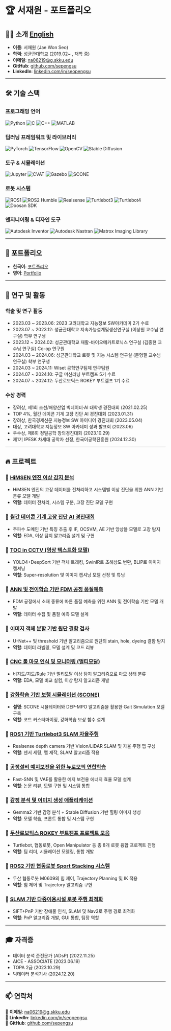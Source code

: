 # 🏆 서재원 - 포트폴리오

## 👨‍💻 소개 [**English**](https://github.com/sepengsu/sepengsu/blob/main/README_eng.md)

- **이름**: 서재원 (Jae Won Seo)  
- **학력**: 성균관대학교 (2019.02~ , 재학 중)  
- **이메일**: na06219@g.skku.edu  
- **GitHub**: [github.com/sepengsu](https://github.com/sepengsu)  
- **LinkedIn**: [linkedin.com/in/seopengsu](https://www.linkedin.com/in/seopengsu/)

---

## 🛠️ 기술 스택

### **프로그래밍 언어**
![Python](https://img.shields.io/badge/Python-3776AB?style=for-the-badge&logo=python&logoColor=white)
![C](https://img.shields.io/badge/-C-A8B9CC?style=for-the-badge&logo=c&logoColor=white)
![C++](https://img.shields.io/badge/C++-00599C?style=for-the-badge&logo=c%2B%2B&logoColor=white)
![MATLAB](https://img.shields.io/badge/-MATLAB-0076A8?style=for-the-badge&logo=matlab&logoColor=white)

### **딥러닝 프레임워크 및 라이브러리**
![PyTorch](https://img.shields.io/badge/PyTorch-EE4C2C?style=for-the-badge&logo=pytorch&logoColor=white)
![TensorFlow](https://img.shields.io/badge/TensorFlow-FF6F00?style=for-the-badge&logo=tensorflow&logoColor=white)
![OpenCV](https://img.shields.io/badge/OpenCV-27338e?style=for-the-badge&logo=opencv&logoColor=white)
![Stable Diffusion](https://img.shields.io/badge/Stable_Diffusion-000000?style=for-the-badge&logo=artstation&logoColor=white)

### **도구 & 시뮬레이션**
![Jupyter](https://img.shields.io/badge/Jupyter-F37626.svg?&style=for-the-badge&logo=Jupyter&logoColor=white)
![CVAT](https://img.shields.io/badge/CVAT-000000?style=for-the-badge)
![Gazebo](https://img.shields.io/badge/Gazebo-E67100?style=for-the-badge)
![SCONE](https://img.shields.io/badge/SCONE-222222?style=for-the-badge)

### **로봇 시스템**
![ROS1](https://img.shields.io/badge/ROS1-22314E?style=for-the-badge&logo=ros&logoColor=white)
![ROS2 Humble](https://img.shields.io/badge/ROS2_Humble-0D47A1?style=for-the-badge)
![Realsense](https://img.shields.io/badge/Realsense-0071C5?style=for-the-badge)
![Turtlebot3](https://img.shields.io/badge/Turtlebot3-00ADEF?style=for-the-badge)
![Turtlebot4](https://img.shields.io/badge/Turtlebot4-1E88E5?style=for-the-badge)
![Doosan SDK](https://img.shields.io/badge/Doosan_Robotics_SDK-004C97?style=for-the-badge)

### **엔지니어링 & 디자인 도구**
![Autodesk Inventor](https://img.shields.io/badge/Inventor-0696D7?style=for-the-badge&logo=autodesk&logoColor=white)
![Autodesk Nastran](https://img.shields.io/badge/Nastran-FF3E00?style=for-the-badge&logo=autodesk&logoColor=white)
![Matrox Imaging Library](https://img.shields.io/badge/Matrox-0047AB?style=for-the-badge)

---

## 📁 포트폴리오
- **한국어**: [포트폴리오](https://github.com/sepengsu/sepengsu/blob/main/%ED%8F%AC%ED%8A%B8%ED%8F%B4%EB%A6%AC%EC%98%A4.pdf)
- **영어**: [Portfolio](https://github.com/sepengsu/sepengsu/blob/main/PORTFOLIO.pdf)

---

## 🏅 연구 및 활동

### **학술 및 연구 활동**
- 2023.03 ~ 2023.06: 2023 고려대학교 지능정보 SW아카데미 2기 수료
- 2023.07 ~ 2023.12: 성균관대학교 지속가능설계및생산연구실 (이상원 교수님 연구실) 학부 연구생
- 2023.12 ~ 2024.02: 성균관대학교 재활-바이오메카트로닉스 연구실 (김종현 교수님 연구실) Co-op 연구원
- 2024.03 ~ 2024.06: 성균관대학교 로봇 및 지능 시스템 연구실 (문형필 교수님 연구실) 학부 연구생
- 2024.03 ~ 2024.11: Wiset 공학연구팀제 연구팀원
- 2024.07 ~ 2024.10: 구글 머신러닝 부트캠프 5기 수료
- 2024.07 ~ 2024.12: 두산로보틱스 ROKEY 부트캠프 1기 수료

### **수상 경력**
- 장려상, 제1회 조선/해양산업 빅데이터·AI 대학생 경진대회 (2021.02.25)
- TOP 4%, 월간 데이콘 기계 고장 진단 AI 경진대회 (2023.01.31)
- 장려상, 한국경제신문 지능정보 SW 아이디어 경진대회 (2023.05.04)
- 대상, 고려대학교 지능정보 SW 아카데미 성과 발표회 (2023.06)
- 우수상, 제8회 정밀공학 창의경진대회 (2023.10.29)
- 제1기 IPESK 차세대 공학자 선정, 한국이공학진흥원 (2024.12.30)

---

## 🔥 프로젝트

### 🔹 [HiMSEN 엔진 이상 감지 분석](https://github.com/sepengsu/HiMSEN)
- HiMSEN 엔진의 고장 데이터를 전처리하고 시스템별 이상 진단을 위한 ANN 기반 분류 모델 개발
- **역할**: 데이터 전처리, 시스템 구분, 고장 진단 모델 구현

### 🔹 [월간 데이콘 기계 고장 진단 AI 경진대회](https://github.com/sepengsu/DACON-machine-fault-diagnosis)
- 주파수 도메인 기반 특징 추출 후 IF, OCSVM, AE 기반 앙상블 모델로 고장 탐지
- **역할**: EDA, 이상 탐지 알고리즘 설계 및 구현

### 🔹 [TOC in CCTV (영상 텍스트화 모델)](https://github.com/INISW/INISW6)
- YOLO4+DeepSort 기반 객체 트래킹, SwinIR로 초해상도 변환, BLIP로 이미지 캡셔닝
- **역할**: Super-resolution 및 이미지 캡셔닝 모델 선정 및 튜닝

### 🔹 [ANN 및 전이학습 기반 FDM 공정 품질예측](https://github.com/sepengsu/Creative_Competition)
- FDM 공정에서 소재 종류에 따른 품질 예측을 위한 ANN 및 전이학습 기반 모델 개발
- **역할**: 데이터 수집 및 품질 예측 모델 설계

### 🔹 [이미지 객체 분할 기반 원단 결함 검사](https://github.com/sepengsu/fabric_inspection)
- U-Net++ 및 threshold 기반 알고리즘으로 원단의 stain, hole, dyeing 결함 탐지
- **역할**: 데이터 라벨링, 모델 설계 및 코드 리뷰

### 🔹 [CNC 툴 마모 인식 및 모니터링 (멀티모달)](https://github.com/sepengsu/sepengsu)
- 비지도/지도/Rule 기반 멀티모달 이상 탐지 알고리즘으로 마모 상태 분류
- **역할**: EDA, 모델 비교 실험, 이상 탐지 알고리즘 개발

### 🔹 [강화학습 기반 보행 시뮬레이션 (SCONE)](https://github.com/sepengsu/winter_co_op)
- **설명**: SCONE 시뮬레이터와 DEP-MPO 알고리즘을 활용한 Gait Simulation 모델 구축
- **역할**: 코드 커스터마이징, 강화학습 보상 함수 설계

### 🔹 [ROS1 기반 Turtlebot3 SLAM 자율주행](https://github.com/sepengsu/24_rise_coop)
- Realsense depth camera 기반 Vision/LiDAR SLAM 및 자율 주행 맵 구성
- **역할**: 센서 세팅, 맵 제작, SLAM 알고리즘 적용

### 🔹 [공정설비 예지보전을 위한 뉴로모픽 연합학습](https://github.com/sepengsu/ANN-to_SNN)
- Fast-SNN 및 VAE를 활용한 예지 보전용 에너지 효율 모델 설계
- **역할**: 논문 리뷰, 모델 구현 및 시스템 통합

### 🔹 [감정 분석 및 이미지 생성 애플리케이션](https://github.com/sepengsu/googleMLB5/tree/main/project1)
- Gemma2 기반 감정 분석 + Stable Diffusion 기반 힐링 이미지 생성
- **역할**: 모델 학습, 프론트 통합 및 시스템 구현

### 🔹 [두산로보틱스 ROKEY 부트캠프 프로젝트 모음](https://github.com/sepengsu/rokey_poject)
- Turtlebot, 협동로봇, Open Manipulator 등 총 8개 로봇 융합 프로젝트 진행
- **역할**: 팀 리더, 시뮬레이션 모델링, 통합 개발

### 🔹 [ROS2 기반 협동로봇 Sport Stacking 시스템](https://github.com/sepengsu/rokey_week3_ws)
- 두산 협동로봇 M0609의 힘 제어, Trajectory Planning 및 IK 적용
- **역할**: 힘 제어 및 Trajectory 알고리즘 구현

### 🔹 [SLAM 기반 다중이용시설 로봇 주행 최적화](https://github.com/sepengsu/rokey_week6_ws)
- SIFT+PnP 기반 장애물 인식, SLAM 및 Nav2로 주행 경로 최적화
- **역할**: PnP 알고리즘 개발, GUI 통합, 팀장 역할

---


## 🎓 자격증
- 데이터 분석 준전문가 (ADsP) (2022.11.25)
- AICE - ASSOCIATE (2023.06.19)
- TOPA 2급 (2023.10.29)
- 빅데이터 분석기사 (2024.12.20)

---

## 📫 연락처
📧 **이메일**: na06219@g.skku.edu  
🔗 **LinkedIn**: [linkedin.com/in/seopengsu](https://www.linkedin.com/in/seopengsu/)  
🐙 **GitHub**: [github.com/sepengsu](https://github.com/sepengsu/)

